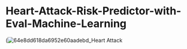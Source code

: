 # Heart-Attack-Risk-Predictor-with-Eval-Machine-Learning
(![64e8dd618da6952e60aadebd_Heart Attack](https://github.com/Victory-Onumaku/TRAFFIC-SIGN-CLASSIFICATION-USING-CONVOLUTIONAL-NEURAL-NETWORK/assets/91481737/1818f260-c693-4751-bcf6-6c95137154f6)
